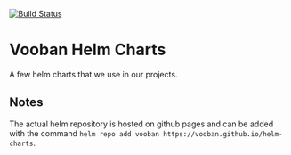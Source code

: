 [![Build Status](https://travis-ci.org/Vooban/vooban-helm.svg?branch=master)](https://travis-ci.org/Vooban/vooban-helm)

# Vooban Helm Charts
A few helm charts that we use in our projects.

## Notes
The actual helm repository is hosted on github pages and can be added with the command `helm repo add vooban https://vooban.github.io/helm-charts`.
